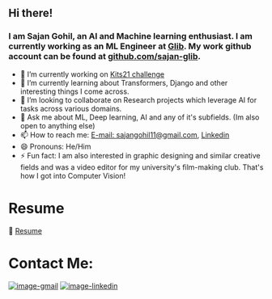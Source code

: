## Hi there!
### I am Sajan Gohil, an AI and Machine learning enthusiast. I am currently working as an ML Engineer at [Glib](https://glib.ai/). My work github account can be found at [github.com/sajan-glib](https://github.com/sajan-glib).

<!--
**srg9000/srg9000** is a ✨ _special_ ✨ repository because its `README.md` (this file) appears on your GitHub profile.

Here are some ideas to get you started:
-->

- 🔭 I’m currently working on [Kits21 challenge](https://kits21.kits-challenge.org/)
- 🌱 I’m currently learning about Transformers, Django and other interesting things I come across.
- 👯 I’m looking to collaborate on Research projects which leverage AI for tasks across various domains.
- 💬 Ask me about ML, Deep learning, AI and any of it's subfields. (Im also open to anything else)
- 📫 How to reach me: [E-mail: sajangohil11@gmail.com](sajangohil11@gmail.com), [Linkedin](https://www.linkedin.com/in/sajan-gohil)
- 😄 Pronouns: He/Him
- ⚡ Fun fact: I am also interested in graphic designing and similar creative fields and was a video editor for my university's film-making club. That's how I got into Computer Vision!

# Resume
📃 [Resume](https://drive.google.com/drive/folders/1amLlgnoodXEQjerPghSmq6MVTjCGNEEw?usp=sharing)

# Contact Me:
[![image-gmail](https://img.shields.io/badge/Gmail-D14836?style=for-the-badge&logo=gmail&logoColor=white)](mailto:sajangohil11@gmail.com)
[![image-linkedin](https://img.shields.io/badge/LinkedIn-0077B5?style=for-the-badge&logo=linkedin&logoColor=white)](https://www.linkedin.com/in/sajan-gohil)
